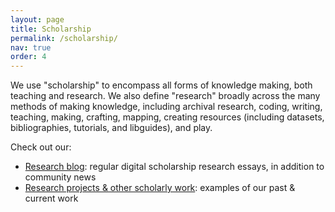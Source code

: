 ```yaml
---
layout: page
title: Scholarship
permalink: /scholarship/
nav: true
order: 4
---
```


We use "scholarship" to encompass all forms of knowledge making, both teaching and research. We also define "research" broadly across the many methods of making knowledge, including archival research, coding, writing, teaching, making, crafting, mapping, creating resources (including datasets, bibliographies, tutorials, and libguides), and play.

Check out our:
* [Research blog](/blog): regular digital scholarship research essays, in addition to community news
* [Research projects & other scholarly work](/our-projects): examples of our past & current work
